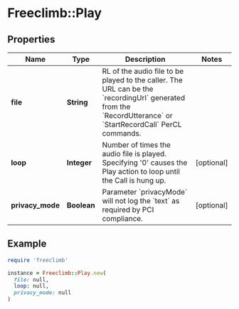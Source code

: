 # Freeclimb::Play

## Properties

| Name | Type | Description | Notes |
| ---- | ---- | ----------- | ----- |
| **file** | **String** | RL of the audio file to be played to the caller. The URL can be the &#x60;recordingUrl&#x60; generated from the &#x60;RecordUtterance&#x60; or &#x60;StartRecordCall&#x60; PerCL commands.  |  |
| **loop** | **Integer** | Number of times the audio file is played. Specifying &#39;0&#39; causes the Play action to loop until the Call is hung up. | [optional] |
| **privacy_mode** | **Boolean** | Parameter &#x60;privacyMode&#x60; will not log the &#x60;text&#x60; as required by PCI compliance. | [optional] |

## Example

```ruby
require 'freeclimb'

instance = Freeclimb::Play.new(
  file: null,
  loop: null,
  privacy_mode: null
)
```

